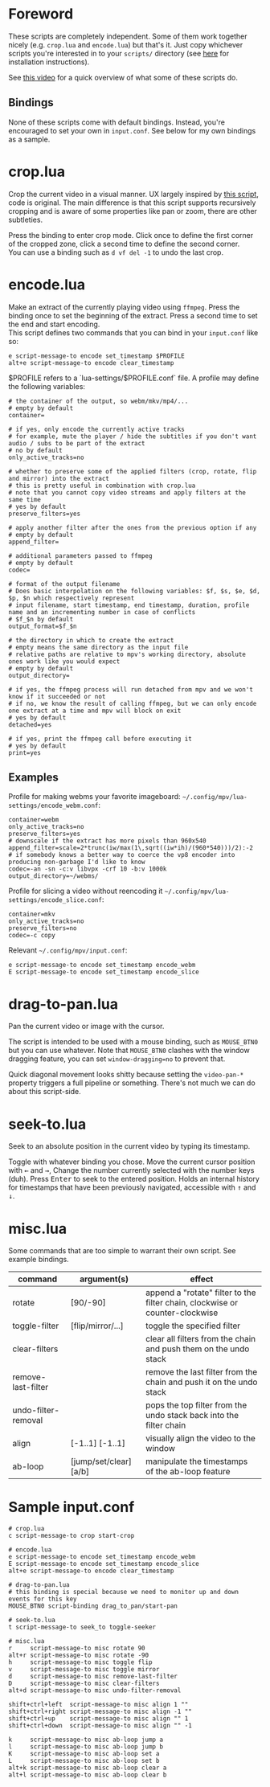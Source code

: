 # Foreword

These scripts are completely independent. Some of them work together nicely (e.g. `crop.lua` and `encode.lua`) but that's it. Just copy whichever scripts you're interested in to your `scripts/` directory (see [here](https://mpv.io/manual/master/#lua-scripting) for installation instructions).  

See [this video](https://vimeo.com/222879214) for a quick overview of what some of these scripts do.  

## Bindings

None of these scripts come with default bindings. Instead, you're encouraged to set your own in `input.conf`. See below for my own bindings as a sample.

# crop.lua

Crop the current video in a visual manner. UX largely inspired by [this script](https://github.com/aidanholm/mpv-easycrop), code is original. The main difference is that this script supports recursively cropping and is aware of some properties like pan or zoom, there are other subtleties.

Press the binding to enter crop mode. Click once to define the first corner of the cropped zone, click a second time to define the second corner.  
You can use a binding such as `d vf del -1` to undo the last crop.

# encode.lua

Make an extract of the currently playing video using `ffmpeg`. Press the binding once to set the beginning of the extract. Press a second time to set the end and start encoding.  
This script defines two commands that you can bind in your `input.conf` like so:
```
e script-message-to encode set_timestamp $PROFILE
alt+e script-message-to encode clear_timestamp
```

$PROFILE refers to a `lua-settings/$PROFILE.conf` file. A profile may define the following variables:

```
# the container of the output, so webm/mkv/mp4/...
# empty by default
container=

# if yes, only encode the currently active tracks
# for example, mute the player / hide the subtitles if you don't want audio / subs to be part of the extract
# no by default
only_active_tracks=no

# whether to preserve some of the applied filters (crop, rotate, flip and mirror) into the extract
# this is pretty useful in combination with crop.lua
# note that you cannot copy video streams and apply filters at the same time
# yes by default
preserve_filters=yes

# apply another filter after the ones from the previous option if any 
# empty by default
append_filter=

# additional parameters passed to ffmpeg
# empty by default
codec=

# format of the output filename
# Does basic interpolation on the following variables: $f, $s, $e, $d, $p, $n which respectively represent 
# input filename, start timestamp, end timestamp, duration, profile name and an incrementing number in case of conflicts
# $f_$n by default
output_format=$f_$n

# the directory in which to create the extract
# empty means the same directory as the input file
# relative paths are relative to mpv's working directory, absolute ones work like you would expect
# empty by default
output_directory=

# if yes, the ffmpeg process will run detached from mpv and we won't know if it succeeded or not
# if no, we know the result of calling ffmpeg, but we can only encode one extract at a time and mpv will block on exit
# yes by default
detached=yes

# if yes, print the ffmpeg call before executing it
# yes by default
print=yes
```

## Examples

Profile for making webms your favorite imageboard: `~/.config/mpv/lua-settings/encode_webm.conf`:
```
container=webm
only_active_tracks=no
preserve_filters=yes
# downscale if the extract has more pixels than 960x540
append_filter=scale=2*trunc(iw/max(1\,sqrt((iw*ih)/(960*540)))/2):-2
# if somebody knows a better way to coerce the vp8 encoder into producing non-garbage I'd like to know
codec=-an -sn -c:v libvpx -crf 10 -b:v 1000k
output_directory=~/webms/
```
Profile for slicing a video without reencoding it `~/.config/mpv/lua-settings/encode_slice.conf`:
```
container=mkv
only_active_tracks=no
preserve_filters=no
codec=-c copy
```
Relevant `~/.config/mpv/input.conf`:
```
e script-message-to encode set_timestamp encode_webm
E script-message-to encode set_timestamp encode_slice
```

# drag-to-pan.lua

Pan the current video or image with the cursor.

The script is intended to be used with a mouse binding, such as `MOUSE_BTN0` but you can use whatever.
Note that `MOUSE_BTN0` clashes with the window dragging feature, you can set `window-dragging=no` to prevent that.

Quick diagonal movement looks shitty because setting the `video-pan-*` property triggers a full pipeline or something. There's not much we can do about this script-side.

# seek-to.lua

Seek to an absolute position in the current video by typing its timestamp.

Toggle with whatever binding you chose. Move the current cursor position with <kbd>←</kbd> and <kbd>→</kbd>,  Change the number currently selected with the number keys (duh). Press <kbd>Enter</kbd> to seek to the entered position.
Holds an internal history for timestamps that have been previously navigated, accessible with <kbd>↑</kbd> and <kbd>↓</kbd>.

# misc.lua

Some commands that are too simple to warrant their own script. See example bindings.

| command | argument(s) | effect |
| --- | --- | --- |
| rotate | [90/-90] | append a "rotate" filter to the filter chain, clockwise or counter-clockwise |
| toggle-filter | [flip/mirror/...] | toggle the specified filter |
| clear-filters |  | clear all filters from the chain and push them on the undo stack |
| remove-last-filter |  | remove the last filter from the chain and push it on the undo stack |
| undo-filter-removal |  | pops the top filter from the undo stack back into the filter chain |
| align | [-1..1] [-1..1] | visually align the video to the window |
| ab-loop | [jump/set/clear] [a/b] | manipulate the timestamps of the ab-loop feature |

# Sample input.conf

```
# crop.lua
c script-message-to crop start-crop

# encode.lua
e script-message-to encode set_timestamp encode_webm
E script-message-to encode set_timestamp encode_slice
alt+e script-message-to encode clear_timestamp

# drag-to-pan.lua
# this binding is special because we need to monitor up and down events for this key
MOUSE_BTN0 script-binding drag_to_pan/start-pan

# seek-to.lua
t script-message-to seek_to toggle-seeker

# misc.lua
r     script-message-to misc rotate 90
alt+r script-message-to misc rotate -90
h     script-message-to misc toggle flip
v     script-message-to misc toggle mirror
d     script-message-to misc remove-last-filter
D     script-message-to misc clear-filters
alt+d script-message-to misc undo-filter-removal

shift+ctrl+left  script-message-to misc align 1 ""
shift+ctrl+right script-message-to misc align -1 ""
shift+ctrl+up    script-message-to misc align "" 1
shift+ctrl+down  script-message-to misc align "" -1

k     script-message-to misc ab-loop jump a
l     script-message-to misc ab-loop jump b
K     script-message-to misc ab-loop set a
L     script-message-to misc ab-loop set b
alt+k script-message-to misc ab-loop clear a
alt+l script-message-to misc ab-loop clear b
```

